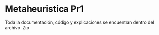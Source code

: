 # Metaheuristica Pr1
Toda la documentación, código y explicaciones se encuentran dentro del archivo .Zip
